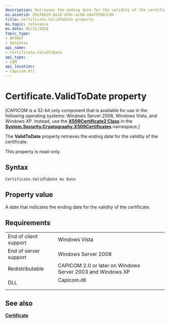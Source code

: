 ```yaml
---
description: Retrieves the ending date for the validity of the certificate.
ms.assetid: 25e76b25-9a18-439c-acb8-e0af97b6fcd5
title: Certificate.ValidToDate property
ms.topic: reference
ms.date: 05/31/2018
topic_type:
- APIRef
- kbSyntax
api_name:
- Certificate.ValidToDate
api_type:
- COM
api_location:
- Capicom.dll
---
```


# Certificate.ValidToDate property

\[CAPICOM is a 32-bit only component that is available for use in the following operating systems: Windows Server 2008, Windows Vista, and Windows XP. Instead, use the [**X509Certificate2 Class**](/previous-versions/windows/embedded/hh424017(v=msdn.10)) in the [**System.Security.Cryptography.X509Certificates**](/dotnet/api/system.security.cryptography.x509certificates.publickey.-ctor?view=netcore-3.1) namespace.\]

The **ValidToDate** property retrieves the ending date for the validity of the certificate.

This property is read-only.

## Syntax


```VB
Certificate.ValidToDate As Date
```



## Property value

A date that indicates the ending date for the validity of the certificate.

## Requirements



|                                  |                                                                                        |
|----------------------------------|----------------------------------------------------------------------------------------|
| End of client support<br/> | Windows Vista<br/>                                                               |
| End of server support<br/> | Windows Server 2008<br/>                                                         |
| Redistributable<br/>       | CAPICOM 2.0 or later on Windows Server 2003 and Windows XP<br/>                  |
| DLL<br/>                   | <dl> <dt>Capicom.dll</dt> </dl> |



## See also

<dl> <dt>

[**Certificate**](certificate.md)
</dt> </dl>

 

 

